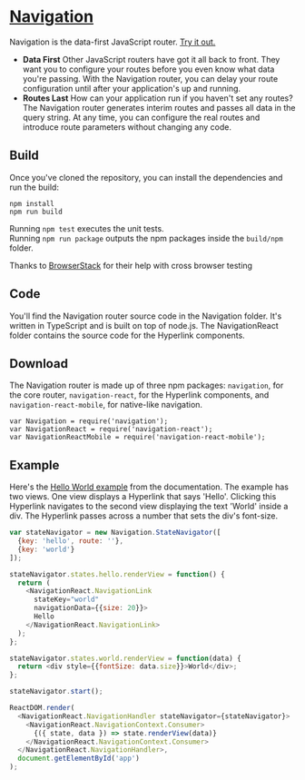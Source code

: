 # [Navigation](http://grahammendick.github.io/navigation/)
Navigation is the data-first JavaScript router. [Try it out.](http://grahammendick.github.io/navigation/)
* **Data First** Other JavaScript routers have got it all back to front. They want you to configure your routes before you even know what data you're passing. With the Navigation router, you can delay your route configuration until after your application's up and running.
* **Routes Last** How can your application run if you haven't set any routes? The Navigation router generates interim routes and passes all data in the query string. At any time, you can configure the real routes and introduce route parameters without changing any code.

## Build
Once you've cloned the repository, you can install the dependencies and run the build:

    npm install
    npm run build

Running `npm test` executes the unit tests.  
Running `npm run package` outputs the npm packages inside the `build/npm` folder.

Thanks to [BrowserStack](https://www.browserstack.com/) for their help with cross browser testing

## Code
You'll find the Navigation router source code in the Navigation folder. It's written in TypeScript and is built on top of node.js. The NavigationReact folder contains the source code for the Hyperlink components.

## Download
The Navigation router is made up of three npm packages: `navigation`, for the core router, `navigation-react`, for the Hyperlink components, and `navigation-react-mobile`, for native-like navigation.
```
var Navigation = require('navigation');
var NavigationReact = require('navigation-react');
var NavigationReactMobile = require('navigation-react-mobile');
```

## Example
Here's the [Hello World example](http://grahammendick.github.io/navigation/documentation/hello-world.html) from the documentation. The example has two views. One view displays a Hyperlink that says 'Hello'. Clicking this Hyperlink navigates to the second view displaying the text 'World' inside a div. The Hyperlink passes across a number that sets the div's font-size.

```js
var stateNavigator = new Navigation.StateNavigator([
  {key: 'hello', route: ''},
  {key: 'world'}
]);

stateNavigator.states.hello.renderView = function() {
  return (
    <NavigationReact.NavigationLink 
      stateKey="world"
      navigationData={{size: 20}}>
      Hello
    </NavigationReact.NavigationLink>
  );
};

stateNavigator.states.world.renderView = function(data) {
  return <div style={{fontSize: data.size}}>World</div>;
};

stateNavigator.start();

ReactDOM.render(
  <NavigationReact.NavigationHandler stateNavigator={stateNavigator}>
    <NavigationReact.NavigationContext.Consumer>
      {({ state, data }) => state.renderView(data)}
    </NavigationReact.NavigationContext.Consumer>
  </NavigationReact.NavigationHandler>,
  document.getElementById('app')
);
```



